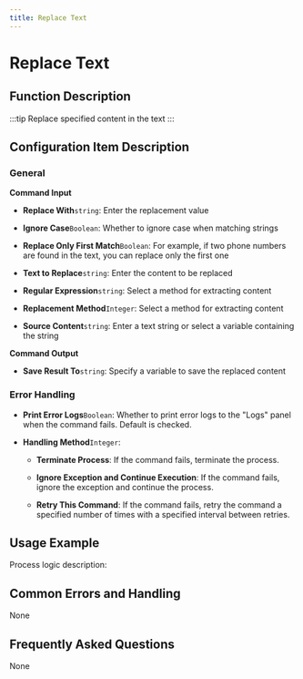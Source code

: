 ```yaml
---
title: Replace Text
---
```


# Replace Text

## Function Description

:::tip 
Replace specified content in the text
:::

## Configuration Item Description

### General

**Command Input**

- **Replace With**`string`: Enter the replacement value

- **Ignore Case**`Boolean`: Whether to ignore case when matching strings

- **Replace Only First Match**`Boolean`: For example, if two phone numbers are found in the text, you can replace only the first one

- **Text to Replace**`string`: Enter the content to be replaced

- **Regular Expression**`string`: Select a method for extracting content

- **Replacement Method**`Integer`: Select a method for extracting content

- **Source Content**`string`: Enter a text string or select a variable containing the string


**Command Output**

- **Save Result To**`string`: Specify a variable to save the replaced content


### Error Handling

- **Print Error Logs**`Boolean`: Whether to print error logs to the "Logs" panel when the command fails. Default is checked. 

- **Handling Method**`Integer`:

    - **Terminate Process**: If the command fails, terminate the process.

    - **Ignore Exception and Continue Execution**: If the command fails, ignore the exception and continue the process.

    - **Retry This Command**: If the command fails, retry the command a specified number of times with a specified interval between retries.

## Usage Example

Process logic description:

## Common Errors and Handling

None

## Frequently Asked Questions

None

